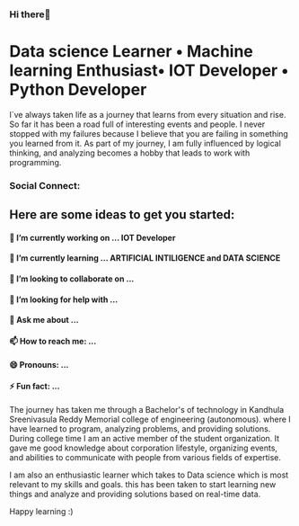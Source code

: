 ### Hi there👋
# Data science Learner • Machine learning Enthusiast• IOT Developer • Python Developer </h>

I`ve always taken life as a journey that learns from every situation and rise. So far it has been a road full of interesting events and people. I never stopped with my failures because I believe that you are failing in something you learned from it. As part of my journey, I am fully influenced by logical thinking, and analyzing becomes a hobby that leads to work with programming.

<!--
**NaveenkumarSetty/NaveenkumarSetty** is a ✨ _special_ ✨ repository because its `README.md` (this file) appears on your GitHub profile.
-->

### Social Connect:
## Here are some ideas to get you started:


#### 🔭 I’m currently working on ... IOT Developer
####  🌱 I’m currently learning ...  ARTIFICIAL INTILIGENCE and DATA SCIENCE
####  👯 I’m looking to collaborate on ...
####  🤔 I’m looking for help with ...
####  💬 Ask me about ...
####  📫 How to reach me: ...
####  😄 Pronouns: ...
####  ⚡ Fun fact: ...
The journey has taken me through a Bachelor's of technology in Kandhula Sreenivasula Reddy Memorial college of engineering (autonomous). where I have learned to program, analyzing problems, and providing solutions. During college time I am an active member of the student organization. It gave me good knowledge about corporation lifestyle, organizing events, and abilities to communicate with people from various fields of expertise.

I am also an enthusiastic learner which takes to Data science which is most relevant to my skills and goals. this has been taken to start learning new things and analyze and providing solutions based on real-time data.

Happy learning :) 


